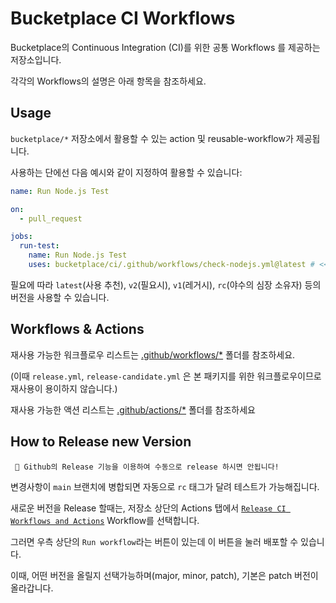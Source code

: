 # Bucketplace CI Workflows

Bucketplace의 Continuous Integration (CI)를 위한 공통 Workflows 를 제공하는 저장소입니다.

각각의 Workflows의 설명은 아래 항목을 참조하세요.

## Usage

`bucketplace/*` 저장소에서 활용할 수 있는 action 및 reusable-workflow가 제공됩니다.

사용하는 단에선 다음 예시와 같이 지정하여 활용할 수 있습니다:

```yml
name: Run Node.js Test

on:
  - pull_request

jobs:
  run-test:
    name: Run Node.js Test
    uses: bucketplace/ci/.github/workflows/check-nodejs.yml@latest # << notice here
```

필요에 따라 `latest`(사용 추천), `v2`(필요시), `v1`(레거시), `rc`(야수의 심장 소유자) 등의 버전을 사용할 수 있습니다.

## Workflows & Actions

재사용 가능한 워크플로우 리스트는 [.github/workflows/*](https://github.com/bucketplace/ci/tree/main/.github/workflows) 폴더를 참조하세요.

(이때 `release.yml`, `release-candidate.yml` 은 본 패키지를 위한 워크플로우이므로 재사용이 용이하지 않습니다.)

재사용 가능한 액션 리스트는 [.github/actions/*](https://github.com/bucketplace/ci/tree/main/.github/actions) 폴더를 참조하세요

## How to Release new Version
```
 🚨 Github의 Release 기능을 이용하여 수동으로 release 하시면 안됩니다!
```

변경사항이 `main` 브랜치에 병합되면 자동으로 `rc` 태그가 달려 테스트가 가능해집니다.

새로운 버전을 Release 할때는, 저장소 상단의 Actions 탭에서 [`Release CI Workflows and Actions`](https://github.com/bucketplace/ci/actions/workflows/release.yml) Workflow를 선택합니다.

그러면 우측 상단의 `Run workflow`라는 버튼이 있는데 이 버튼을 눌러 배포할 수 있습니다.

이때, 어떤 버전을 올릴지 선택가능하며(major, minor, patch), 기본은 patch 버전이 올라갑니다.

